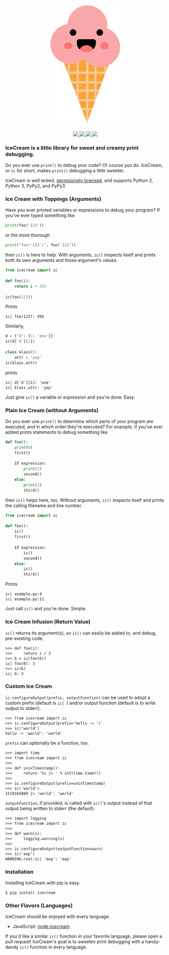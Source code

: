<h1 align="center">
  <img src="icon.svg" width="220px" alt="icecream">
</h1>

<p align="center">
  <a href="https://pypi.python.org/pypi/icecream">
    <img src="https://badge.fury.io/py/icecream.svg">
  </a>
  <a href="https://travis-ci.org/gruns/icecream">
    <img src="https://img.shields.io/travis/gruns/icecream.svg">
  </a>
  <a href="http://unlicense.org/">
    <img src="https://img.shields.io/pypi/l/icecream.svg">
  </a>
  <a href="https://pypi.python.org/pypi/icecream">
    <img src="https://img.shields.io/pypi/pyversions/icecream.svg">
  </a>
</p>


### IceCream is a little library for sweet and creamy print debugging.

Do you ever use `print()` to debug your code? Of course you do. IceCream, or
`ic` for short, makes `print()` debugging a little sweeter.

IceCream is well tested, [permissively licensed](LICENSE.txt), and supports
Python 2, Python 3, PyPy2, and PyPy3.


### Ice Cream with Toppings (Arguments)

Have you ever printed variables or expressions to debug your program? If you've
ever typed something like

```python
print(foo('123'))
```

or the more thorough


```python
print("foo('123')", foo('123'))
```

then `ic()` is here to help. With arguments, `ic()` inspects itself and prints
both its own arguments and those argument's values.

```python
from icecream import ic

def foo(i):
    return i + 333

ic(foo(123))
```

Prints

```
ic| foo(123): 456
```

Similarly,

```python
d = {'d': {1: 'one'}}
ic(d['d'][1])

class klass():
    attr = 'yep'
ic(klass.attr)
```

prints

```
ic| d['d'][1]: 'one'
ic| klass.attr: 'yep'
```

Just give `ic()` a variable or expression and you're done. Easy.


### Plain Ice Cream (without Arguments)

Do you ever use `print()` to determine which parts of your program are executed,
and in which order they're executed? For example, if you've ever added prints
statements to debug something like

```python
def foo():
    print(0)
    first()

    if expression:
        print(1)
        second()
    else:
        print(2)
        third()
```

then `ic()` helps here, too. Without arguments, `ic()` inspects itself and
prints the calling filename and line number.

```python
from icecream import ic

def foo():
    ic()
    first()
    
    if expression:
        ic()
        second()
    else:
        ic()
        third()
```

Prints

```
ic| example.py:4
ic| example.py:11
```

Just call `ic()` and you're done. Simple.


### Ice Cream Infusion (Return Value)

`ic()` returns its argument(s), so `ic()` can easily be added to, and debug,
pre-existing code.

```pycon
>>> def foo(i):
>>>     return i / 2
>>> b = ic(foo(6))
ic| foo(6): 3
>>> ic(b)
ic| b: 3
```


### Custom Ice Cream

`ic.configureOutput(prefix, outputFunction)` can be used to adopt a custom
prefix (default is `ic| `) and/or output function (default is to write output to
stderr).

```pycon
>>> from icecream import ic
>>> ic.configureOutput(prefix='hello -> ')
>>> ic('world')
hello -> 'world': 'world'
```

`prefix` can optionally be a function, too.

```pycon
>>> import time
>>> from icecream import ic
>>>  
>>> def unixTimestamp():
>>>     return '%i |> ' % int(time.time())
>>>
>>> ic.configureOutput(prefix=unixTimestamp)
>>> ic('world')
1519185860 |> 'world': 'world'
```

`outputFunction`, if provided, is called with `ic()`'s output instead of that
output being written to stderr (the default).

```pycon
>>> import logging
>>> from icecream import ic
>>>
>>> def warn(s):
>>>     logging.warning(s)
>>>
>>> ic.configureOutput(outputFunction=warn)
>>> ic('eep')
WARNING:root:ic| 'eep': 'eep'
```


### Installation

Installing IceCream with pip is easy.

```
$ pip install icecream
```


### Other Flavors (Languages)

IceCream should be enjoyed with every language.

- JavaScript: [node-icecream](https://github.com/jmerle/node-icecream)

If you'd like a similar `ic()` function in your favorite language, please open a
pull request! IceCream's goal is to sweeten print debugging with a handy-dandy
`ic()` function in every language.
